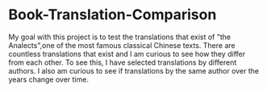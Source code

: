 # Book-Translation-Comparison
My goal with this project is to test the translations that exist of "the Analects",one of the most famous classical Chinese texts. There are countless translations that exist and I am curious to see how they differ from each other. To see this, I have selected translations by different authors. I also am curious to see if translations by the same author over the years change over time. 
